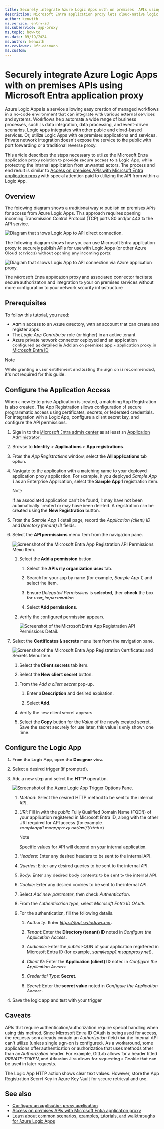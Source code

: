 ```yaml
---
title: Securely integrate Azure Logic Apps with on premises  APIs using Microsoft Entra application proxy
description: Microsoft Entra application proxy lets cloud-native logic apps securely access on premises  APIs to bridge your workload.
author: kenwith
ms.service: entra-id
ms.subservice: app-proxy
ms.topic: how-to
ms.date: 09/19/2024
ms.author: kenwith
ms.reviewer: kfriedemann
ms.custom:
---
```

# Securely integrate Azure Logic Apps with on premises  APIs using Microsoft Entra application proxy

Azure Logic Apps is a service allowing easy creation of managed workflows in a no-code environment that can integrate with various external services and systems. Workflows help automate a wide range of business processes, such as data integration, data processing, and event-driven scenarios.
Logic Apps integrates with other public and cloud-based services. Or, utilize Logic Apps with on premises applications and services. Private network integration doesn't expose the service to the public with port forwarding or a traditional reverse proxy.

This article describes the steps necessary to utilize the Microsoft Entra application proxy solution to provide secure access to a Logic App, while protecting the internal application from unwanted actors. The process and end result is similar to [Access on premises APIs with Microsoft Entra application proxy](./application-proxy-secure-api-access.md) with special attention paid to utilizing the API from within a Logic App.

## Overview

The following diagram shows a traditional way to publish on premises  APIs for access from Azure Logic Apps. This approach requires opening incoming Transmission Control Protocol (TCP) ports 80 and/or 443 to the API service.

![Diagram that shows Logic App to API direct connection.](./media/application-proxy-integrate-with-logic-apps/azure-logic-app-to-api-connection-direct.png)

The following diagram shows how you can use Microsoft Entra application proxy to securely publish APIs for use with Logic Apps (or other Azure Cloud services) without opening any incoming ports:

![Diagram that shows Logic App to API connection via Azure application proxy.](./media/application-proxy-integrate-with-logic-apps/azure-logic-app-to-api-connection-app-proxy.png)

The Microsoft Entra application proxy and associated connector facilitate secure authorization and integration to your on premises  services without more configuration to your network security infrastructure.  

## Prerequisites

To follow this tutorial, you need:

- Admin access to an Azure directory, with an account that can create and register apps
- The *Logic App Contributor* role (or higher) in an active tenant
- Azure private network connector deployed and an application configured as detailed in [Add an on premises  app - application proxy in Microsoft Entra ID](./application-proxy-add-on-premises-application.md)

> [!NOTE]
> While granting a user entitlement and testing the sign on is recommended, it's not required for this guide.

## Configure the Application Access

When a new Enterprise Application is created, a matching App Registration is also created. The App Registration allows configuration of secure programmatic access using certificates, secrets, or federated credentials. For integration with a Logic App, configure a client secret key, and configure the API permissions.

1. Sign in to the [Microsoft Entra admin center](https://entra.microsoft.com) as at least an [Application Administrator](~/identity/role-based-access-control/permissions-reference.md#application-administrator).

1. Browse to **Identity** > **Applications** > **App registrations**.

1. From the *App Registrations* window, select the **All applications** tab option.

1. Navigate to the application with a matching name to your deployed application proxy application. For example, if you deployed *Sample App 1* as an Enterprise Application, select the **Sample App 1** registration item.

    > [!NOTE]
    > If an associated application can't be found, it may have not been automatically created or may have been deleted. A registration can be created using the **New Registration** button.

1. From the *Sample App 1* detail page, record the *Application (client) ID* and *Directory (tenant) ID* fields.

1. Select the **API permissions** menu item from the navigation pane.

    ![Screenshot of the Microsoft Entra App Registration API Permissions Menu Item.](./media/application-proxy-integrate-with-logic-apps/api-permissions-menu.png)

    1. Select the **Add a permission** button.

        1. Select the **APIs my organization uses** tab.

        2. Search for your app by name (for example, *Sample App 1*) and select the item.

        3. Ensure *Delegated Permissions* is **selected**, then **check** the box for *user_impersonation*.

        4. Select **Add permissions**.

    3. Verify the configured permission appears.

        ![Screenshot of the Microsoft Entra App Registration API Permissions Detail.](./media/application-proxy-integrate-with-logic-apps/api-permissions-detail.png)

1. Select the **Certificates & secrets** menu item from the navigation pane.

    ![Screenshot of the Microsoft Entra App Registration Certificates and Secrets Menu Item.](./media/application-proxy-integrate-with-logic-apps/certificates-and-secrets-menu.png)

    1. Select the **Client secrets** tab item.

    2. Select the **New client secret** button.

    3. From the *Add a client secret* pop-up.

        1. Enter a **Description** and desired expiration.

        2. Select **Add**.

    4. Verify the new client secret appears.

    5. Select the **Copy** button for the *Value* of the newly created secret. Save the secret securely for use later, this value is only shown one time.

## Configure the Logic App

1. From the Logic App, open the **Designer** view.

2. Select a desired trigger (if prompted).

3. Add a new step and select the **HTTP** operation.

    ![Screenshot of the Azure Logic App Trigger Options Pane.](./media/application-proxy-integrate-with-logic-apps/logic-app-trigger-menu.png)

    1. *Method*: Select the desired HTTP method to be sent to the internal API.

    2. *URI*: Fill in with the *public* Fully Qualified Domain Name (FQDN) of your application registered in Microsoft Entra ID, along with the other URI required for API access (for example, *sampleapp1.msappproxy.net/api/1/status*).

        > [!NOTE]
        > Specific values for API will depend on your internal application.

    3. *Headers*: Enter any desired headers to be sent to the internal API.

    4. *Queries*: Enter any desired queries to be sent to the internal API.

    5. *Body*: Enter any desired body contents to be sent to the internal API.

    6. *Cookie*: Enter any desired cookies to be sent to the internal API.

    7. Select *Add new parameter*, then check *Authentication*.

    8. From the *Authentication type*, select *Microsoft Entra ID OAuth*.

    9. For the authentication, fill the following details.

        1. *Authority*: Enter *https://login.windows.net*.

        2. *Tenant*: Enter the **Directory (tenant) ID** noted in *Configure the Application Access*.

        3. *Audience*: Enter the *public* FQDN of your application registered in Microsoft Entra ID (for example, *sampleapp1.msappproxy.net*).

        4. *Client ID*: Enter the **Application (client) ID** noted in *Configure the Application Access*.

        5. *Credential Type*: **Secret**.

        6. *Secret*: Enter the **secret value** noted in *Configure the Application Access*.

5. Save the logic app and test with your trigger.

## Caveats

APIs that require authentication/authorization require special handling when using this method. Since Microsoft Entra ID OAuth is being used for access, the requests sent already contain an *Authorization* field that the internal API can't utilize (unless single sign-on is configured). As a workaround, some applications offer authentication or authorization that uses methods other than an *Authorization* header. For example, GitLab allows for a header titled *PRIVATE-TOKEN*, and Atlassian Jira allows for requesting a Cookie that can be used in later requests.

The Logic App HTTP action shows clear text values. However, store the App Registration Secret Key in Azure Key Vault for secure retrieval and use.

## See also

- [Configure an application proxy application](application-proxy-add-on-premises-application.md)
- [Access on premises APIs with Microsoft Entra application proxy](./application-proxy-secure-api-access.md)
- [Learn about common scenarios, examples, tutorials, and walkthroughs for Azure Logic Apps](/azure/logic-apps/logic-apps-examples-and-scenarios)
